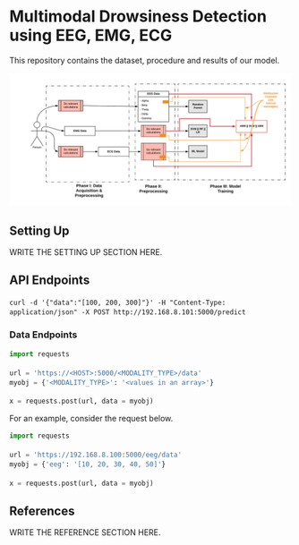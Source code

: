 # Multimodal Drowsiness Detection using EEG, EMG, ECG

This repository contains the dataset, procedure and results of our model.

<div align="center">
    <img src="docs/architecture.png" />
</div> 

## Setting Up

WRITE THE SETTING UP SECTION HERE.

## API Endpoints

``curl -d '{"data":"[100, 200, 300]"}' -H "Content-Type: application/json" -X POST http://192.168.8.101:5000/predict``

### Data Endpoints

```python
import requests

url = 'https://<HOST>:5000/<MODALITY_TYPE>/data'
myobj = {'<MODALITY_TYPE>': '<values in an array>'}

x = requests.post(url, data = myobj)
```

For an example, consider the request below.

```python
import requests

url = 'https://192.168.8.100:5000/eeg/data'
myobj = {'eeg': '[10, 20, 30, 40, 50]'}

x = requests.post(url, data = myobj)
```

## References 

WRITE THE REFERENCE SECTION HERE.